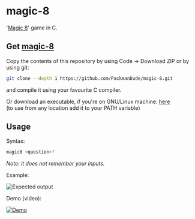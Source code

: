 # magic-8

'[Magic 8](https://en.wikipedia.org/wiki/Magic_8_Ball)' game in C.

## Get [magic-8](https://github.com/PackmanDude/magic-8)

Copy the contents of this repository by using Code -> Download ZIP or by using git:
```sh
git clone --depth 1 https://github.com/PackmanDude/magic-8.git
```
and compile it using your favourite C compiler.

Or download an executable, if you're on GNU/Linux machine: [here](https://github.com/PackmanDude/magic-8/releases/latest)  
(to use from any location add it to your PATH variable)

## Usage

Syntax:
```sh
magic8 <question>?
```
_Note: it does not remember your inputs._

Example:

![Expected output](https://media.discordapp.net/attachments/928250277834948628/960921484820373554/photo_2022-04-05_18-15-45.jpg "Expected output")

Demo (video):

[![Demo](https://img.youtube.com/vi/ex-H7i8BF1E/0.jpg)](https://youtu.be/4DrOiCQgkSY)
